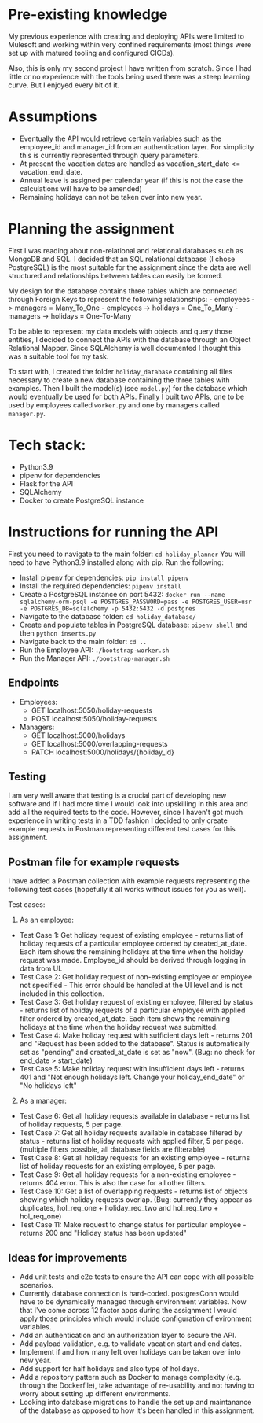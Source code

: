 # Pre-existing knowledge

My previous experience with creating and deploying APIs were limited to Mulesoft and working within very confined requirements (most things were set up with matured tooling and configured CICDs). 

Also, this is only my second project I have written from scratch. Since I had little or no experience with the tools being used there was a steep learning curve. But I enjoyed every bit of it.

# Assumptions

- Eventually the API would retrieve certain variables such as the employee_id and manager_id from an authentication layer. For simplicity this is currently represented through query parameters.
- At present the vacation dates are handled as vacation_start_date <= vacation_end_date.
- Annual leave is assigned per calendar year (if this is not the case the calculations will have to be amended)
- Remaining holidays can not be taken over into new year.

# Planning the assignment

First I was reading about non-relational and relational databases such as MongoDB and SQL. I decided that an SQL relational database (I chose PostgreSQL) is the most suitable for the assignment since the data are well structured and relationships between tables can easily be formed.

My design for the database contains three tables which are connected through Foreign Keys to represent the following relationships:
        - employees -> managers = Many_To_One
        - employees -> holidays = One_To_Many
        - managers -> holidays = One-To-Many

To be able to represent my data models with objects and query those entities, I decided to connect the APIs with the database through an Object Relational Mapper. Since SQLAlchemy is well documented I thought this was a suitable tool for my task. 

To start with, I created the folder `holiday_database` containing all files necessary to create a new database containing the three tables with examples. 
Then I built the model(s) (see `model.py`) for the database which would eventually be used for both APIs.
Finally I built two APIs, one to be used by employees called `worker.py` and one by managers called `manager.py`.

# Tech stack:

- Python3.9
- pipenv for dependencies
- Flask for the API
- SQLAlchemy
- Docker to create PostgreSQL instance

# Instructions for running the API

First you need to navigate to the main folder: `cd holiday_planner`
You will need to have Python3.9 installed along with pip. 
Run the following:
- Install pipenv for dependencies: `pip install pipenv`
- Install the required dependencies: `pipenv install`
- Create a PostgreSQL instance on port 5432: `docker run --name sqlalchemy-orm-psql -e POSTGRES_PASSWORD=pass -e POSTGRES_USER=usr -e POSTGRES_DB=sqlalchemy -p 5432:5432 -d postgres`
- Navigate to the database folder: `cd holiday_database/`
- Create and populate tables in PostgreSQL database: `pipenv shell` and then `python inserts.py`
- Navigate back to the main folder: `cd ..`
- Run the Employee API: `./bootstrap-worker.sh`
- Run the Manager API: `./bootstrap-manager.sh`

## Endpoints
- Employees: 
    - GET localhost:5050/holiday-requests
    - POST localhost:5050/holiday-requests
- Managers:
    - GET localhost:5000/holidays
    - GET localhost:5000/overlapping-requests
    - PATCH localhost:5000/holidays/{holiday_id}

## Testing
I am very well aware that testing is a crucial part of developing new software and if I had more time I would look into upskilling in this area and add all the required tests to the code. However, since I haven't got much experience in writing tests in a TDD fashion I decided to only create example requests in Postman representing different test cases for this assignment.

## Postman file for example requests
I have added a Postman collection with example requests representing the following test cases (hopefully it all works without issues for you as well).

Test cases:
1. As an employee:
- Test Case 1: Get holiday request of existing employee - returns list of holiday requests of a particular employee ordered by created_at_date. Each item shows the remaining holidays at the time when the holiday request was made. Employee_id should be derived through logging in data from UI. 
- Test Case 2: Get holiday request of non-existing employee or employee not specified - This error should be handled at the UI level and is not included in this collection.
-  Test Case 3: Get holiday request of existing employee, filtered by status - returns list of holiday requests of a particular employee with applied filter ordered by created_at_date. Each item shows the remaining holidays at the time when the holiday request was submitted.
- Test Case 4: Make holiday request with sufficient days left - returns 201 and "Request has been added to the database". Status is automatically set as "pending" and created_at_date is set as "now". (Bug: no check for end_date > start_date)
- Test Case 5: Make holiday request with insufficient days left - returns 401 and "Not enough holidays left. Change your holiday_end_date" or "No holidays left"

2. As a manager:
- Test Case 6: Get all holiday requests available in database - returns list of holiday requests, 5 per page.
- Test Case 7: Get all holiday requests available in database filtered by status - returns list of holiday requests with applied filter, 5 per page. (multiple filters possible, all database fields are filterable)
- Test Case 8: Get all holiday requests for an existing employee - returns list of holiday requests for an existing employee, 5 per page.
- Test Case 9: Get all holiday requests for a non-existing employee - returns 404 error. This is also the case for all other filters.
- Test Case 10: Get a list of overlapping requests - returns list of objects showing which holiday requests overlap. (Bug: currently they appear as duplicates, hol_req_one + holiday_req_two and hol_req_two + hol_req_one)
- Test Case 11: Make request to change status for particular employee - returns 200 and "Holiday status has been updated"

## Ideas for improvements
- Add unit tests and e2e tests to ensure the API can cope with all possible scenarios.
- Currently database connection is hard-coded. postgresConn would have to be dynamically managed through environment variables. Now that I've come across 12 factor apps during the assignment I would apply those principles which would include configuration of evironment variables.
- Add an authentication and an authorization layer to secure the API.
- Add payload validation, e.g. to validate vacation start and end dates.
- Implement if and how many left over holidays can be taken over into new year.
- Add support for half holidays and also type of holidays.
- Add a repository pattern such as Docker to manage complexity (e.g. through the Dockerfile), take advantage of re-usability and not having to worry about setting up different environments.
- Looking into database migrations to handle the set up and maintanance of the database as opposed to how it's been handled in this assignment. 